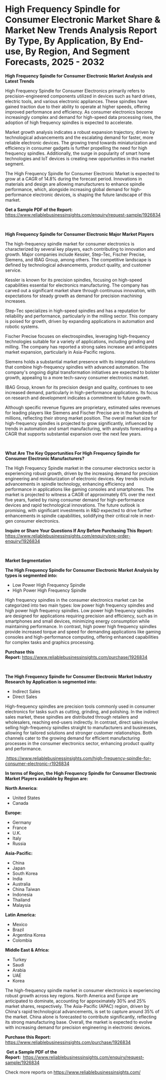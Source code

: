 <p><h1>High Frequency Spindle for Consumer Electronic Market Share & Market New Trends Analysis Report By Type, By Application, By End-use, By Region, And Segment Forecasts, 2025 - 2032</h1></p><p><strong>High Frequency Spindle for Consumer Electronic Market Analysis and Latest Trends</strong></p>
<p><p>High Frequency Spindle for Consumer Electronics primarily refers to precision-engineered components utilized in devices such as hard drives, electric tools, and various electronic appliances. These spindles have gained traction due to their ability to operate at higher speeds, offering improved performance and efficiency. As consumer electronics become increasingly complex and demand for high-speed data processing rises, the adoption of high frequency spindles is expected to accelerate.</p><p>Market growth analysis indicates a robust expansion trajectory, driven by technological advancements and the escalating demand for faster, more reliable electronic devices. The growing trend towards miniaturization and efficiency in consumer gadgets is further propelling the need for high frequency spindles. Additionally, the surge in popularity of smart home technologies and IoT devices is creating new opportunities in this market segment.</p><p>The High Frequency Spindle for Consumer Electronic Market is expected to grow at a CAGR of 14.8% during the forecast period. Innovations in materials and design are allowing manufacturers to enhance spindle performance, which, alongside increasing global demand for high-performance electronic devices, is shaping the future landscape of this market.</p></p>
<p><strong>Get a Sample PDF of the Report:&nbsp;</strong> <a href="https://www.reliablebusinessinsights.com/enquiry/request-sample/1926834?utm_campaign=3356&utm_medium=2&utm_source=Github&utm_content=ia&utm_term=28032025&utm_id=high-frequency-spindle-for-consumer-electronic">https://www.reliablebusinessinsights.com/enquiry/request-sample/1926834</a></p>
<p>&nbsp;</p>
<p><strong>High Frequency Spindle for Consumer Electronic Major Market Players</strong></p>
<p><p>The high-frequency spindle market for consumer electronics is characterized by several key players, each contributing to innovation and growth. Major companies include Kessler, Step-Tec, Fischer Precise, Siemens, and IBAG Group, among others. The competitive landscape is defined by technological advancements, product quality, and customer service.</p><p>Kessler is known for its precision spindles, focusing on high-speed capabilities essential for electronics manufacturing. The company has carved out a significant market share through continuous innovation, with expectations for steady growth as demand for precision machining increases.</p><p>Step-Tec specializes in high-speed spindles and has a reputation for reliability and performance, particularly in the milling sector. This company is poised for growth, driven by expanding applications in automation and robotic systems.</p><p>Fischer Precise focuses on electrospindles, leveraging high-frequency technologies suitable for a variety of applications, including grinding and milling. The company has reported a strong sales increase and anticipates market expansion, particularly in Asia-Pacific regions.</p><p>Siemens holds a substantial market presence with its integrated solutions that combine high-frequency spindles with advanced automation. The company's ongoing digital transformation initiatives are expected to bolster growth, appealing to a more tech-savvy consumer electronics market.</p><p>IBAG Group, known for its precision design and quality, continues to see increased demand, particularly in high-performance applications. Its focus on research and development indicates a commitment to future growth.</p><p>Although specific revenue figures are proprietary, estimated sales revenues for leading players like Siemens and Fischer Precise are in the hundreds of millions, reflecting their strong market position. The overall market size for high-frequency spindles is projected to grow significantly, influenced by trends in automation and smart manufacturing, with analysts forecasting a CAGR that supports substantial expansion over the next few years.</p></p>
<p>&nbsp;</p>
<p><strong>What Are The Key Opportunities For High Frequency Spindle for Consumer Electronic Manufacturers?</strong></p>
<p><p>The High Frequency Spindle market in the consumer electronics sector is experiencing robust growth, driven by the increasing demand for precision engineering and miniaturization of electronic devices. Key trends include advancements in spindle technology, enhancing efficiency and performance in applications like gaming consoles and smartphones. The market is projected to witness a CAGR of approximately 6% over the next five years, fueled by rising consumer demand for high-performance devices and rapid technological innovations. The future outlook is promising, with significant investments in R&D expected to drive further enhancements in spindle capabilities, solidifying their critical role in next-gen consumer electronics.</p></p>
<p><strong>Inquire or Share Your Questions If Any Before Purchasing This Report:</strong> <a href="https://www.reliablebusinessinsights.com/enquiry/pre-order-enquiry/1926834?utm_campaign=3356&utm_medium=2&utm_source=Github&utm_content=ia&utm_term=28032025&utm_id=high-frequency-spindle-for-consumer-electronic">https://www.reliablebusinessinsights.com/enquiry/pre-order-enquiry/1926834</a></p>
<p>&nbsp;</p>
<p><strong>Market Segmentation</strong></p>
<p><strong>The High Frequency Spindle for Consumer Electronic Market Analysis by types is segmented into:</strong></p>
<p><ul><li>Low Power High Frequency Spindle</li><li>High Power High Frequency Spindle</li></ul></p>
<p><p>High frequency spindles in the consumer electronics market can be categorized into two main types: low power high frequency spindles and high power high frequency spindles. Low power high frequency spindles are designed for applications requiring precision and efficiency, such as in smartphones and small devices, minimizing energy consumption while maintaining performance. In contrast, high power high frequency spindles provide increased torque and speed for demanding applications like gaming consoles and high-performance computing, offering enhanced capabilities for complex tasks and graphics processing.</p></p>
<p><strong>Purchase this Report:&nbsp;</strong><a href="https://www.reliablebusinessinsights.com/purchase/1926834?utm_campaign=3356&utm_medium=2&utm_source=Github&utm_content=ia&utm_term=28032025&utm_id=high-frequency-spindle-for-consumer-electronic">https://www.reliablebusinessinsights.com/purchase/1926834</a></p>
<p>&nbsp;</p>
<p><strong>The High Frequency Spindle for Consumer Electronic Market Industry Research by Application is segmented into:</strong></p>
<p><ul><li>Indirect Sales</li><li>Direct Sales</li></ul></p>
<p><p>High-frequency spindles are precision tools commonly used in consumer electronics for tasks such as cutting, grinding, and polishing. In the indirect sales market, these spindles are distributed through retailers and wholesalers, reaching end-users indirectly. In contrast, direct sales involve selling high-frequency spindles straight to manufacturers and businesses, allowing for tailored solutions and stronger customer relationships. Both channels cater to the growing demand for efficient manufacturing processes in the consumer electronics sector, enhancing product quality and performance.</p></p>
<p><a href="https://www.reliablebusinessinsights.com/high-frequency-spindle-for-consumer-electronic-r1926834?utm_campaign=3356&utm_medium=2&utm_source=Github&utm_content=ia&utm_term=28032025&utm_id=high-frequency-spindle-for-consumer-electronic">&nbsp;https://www.reliablebusinessinsights.com/high-frequency-spindle-for-consumer-electronic-r1926834</a></p>
<p><strong>In terms of Region, the High Frequency Spindle for Consumer Electronic Market Players available by Region are:</strong></p>
<p>
    <p> <strong> North America: </strong>
        <ul>
            <li>United States</li>
            <li>Canada</li>
        </ul>
        </p> 
    <p> <strong> Europe: </strong>
        <ul>
            <li>Germany</li>
            <li>France</li>
            <li>U.K.</li>
            <li>Italy</li>
            <li>Russia</li>
        </ul>
        </p> 
    <p> <strong> Asia-Pacific: </strong>
        <ul>
            <li>China</li>
            <li>Japan</li>
            <li>South Korea</li>
            <li>India</li>
            <li>Australia</li>
            <li>China Taiwan</li>
            <li>Indonesia</li>
            <li>Thailand</li>
            <li>Malaysia</li>
        </ul>
        </p> 
    <p> <strong> Latin America: </strong>
        <ul>
            <li>Mexico</li>
            <li>Brazil</li>
            <li>Argentina Korea</li>
            <li>Colombia</li>
        </ul>
        </p> 
    <p> <strong> Middle East & Africa: </strong>
        <ul>
            <li>Turkey</li>
            <li>Saudi</li>
            <li>Arabia</li>
            <li>UAE</li>
            <li>Korea</li>
        </ul>
    </p>
    </p>
<p><p>The high-frequency spindle market in consumer electronics is experiencing robust growth across key regions. North America and Europe are anticipated to dominate, accounting for approximately 30% and 25% market shares, respectively. The Asia-Pacific (APAC) region, driven by China's rapid technological advancements, is set to capture around 35% of the market. China alone is forecasted to contribute significantly, reflecting its strong manufacturing base. Overall, the market is expected to evolve with increasing demand for precision engineering in electronic devices.</p></p>
<p><strong>Purchase this Report: </strong><a href="https://www.reliablebusinessinsights.com/purchase/1926834?utm_campaign=3356&utm_medium=2&utm_source=Github&utm_content=ia&utm_term=28032025&utm_id=high-frequency-spindle-for-consumer-electronic">https://www.reliablebusinessinsights.com/purchase/1926834</a></p>
<p>&nbsp;<strong>Get a Sample PDF of the Report:&nbsp;&nbsp;</strong><a href="https://www.reliablebusinessinsights.com/enquiry/request-sample/1926834?utm_campaign=3356&utm_medium=2&utm_source=Github&utm_content=ia&utm_term=28032025&utm_id=high-frequency-spindle-for-consumer-electronic">https://www.reliablebusinessinsights.com/enquiry/request-sample/1926834</a></p>
<p><strong></strong></p>
<p>Check more reports on <a href="https://www.reliablebusinessinsights.com/?utm_campaign=3356&utm_medium=2&utm_source=Github&utm_content=ia&utm_term=28032025&utm_id=high-frequency-spindle-for-consumer-electronic">https://www.reliablebusinessinsights.com/</a></p>